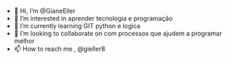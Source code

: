 - 👋 Hi, I’m @GianeEller
- 👀 I’m interested in  aprender tecnologia e programação
- 🌱 I’m currently learning GIT python e logica
- 💞️ I’m looking to collaborate on  com processos que ajudem a programar melhor
- 📫 How to reach me , @gieller8
<!---
GianeEller/GianeEller is a ✨ special ✨ repository because its `README.md` (this file) appears on your GitHub profile.
You can click the Preview link to take a look at your changes.
--->
